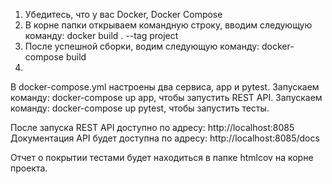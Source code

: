 1. Убедитесь, что у вас Docker, Docker Compose
2. В корне папки открываем командную строку, вводим следующую команду: docker build . --tag project
2. После успешной сборки, водим следующую команду: docker-compose build
3. 
В docker-compose.yml настроены два сервиса, app и pytest.
Запускаем команду: docker-compose up app, чтобы запустить REST API.
Запускаем команду: docker-compose up pytest, чтобы запустить тесты.

После запуска REST API доступно по адресу: http://localhost:8085
Документация API будет доступна по адресу: http://localhost:8085/docs

Отчет о покрытии тестами будет находиться в папке htmlcov на корне проекта.
